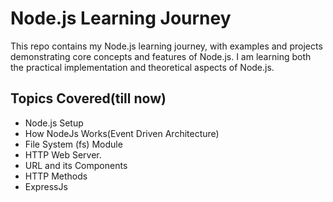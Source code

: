 # Node.js Learning Journey

This repo contains my Node.js learning journey, with examples and projects demonstrating core concepts and features of Node.js. I am learning both the practical implementation and theoretical aspects of Node.js.

## Topics Covered(till now)

- Node.js Setup
- How NodeJs Works(Event Driven Architecture)
- File System (fs) Module
- HTTP Web Server.
- URL and its Components
- HTTP Methods
- ExpressJs
